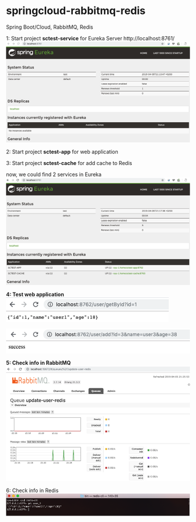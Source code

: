 # springcloud-rabbitmq-redis
Spring Boot/Cloud, RabbitMQ, Redis


1: Start project **sctest-service** for Eureka Server
http://localhost:8761/
![enter image description here](https://raw.githubusercontent.com/parisgo/springcloud-rabbitmq-redis/master/docs/images/01.png)

2: Start project **sctest-app** for web application

3: Start project **sctest-cache** for add cache to Redis

now, we could find 2 services in Eureka
![enter image description here](https://raw.githubusercontent.com/parisgo/springcloud-rabbitmq-redis/master/docs/images/02.png)


**4: Test web application**
![enter image description here](https://raw.githubusercontent.com/parisgo/springcloud-rabbitmq-redis/master/docs/images/03.png)

![enter image description here](https://raw.githubusercontent.com/parisgo/springcloud-rabbitmq-redis/master/docs/images/04.png)

**5: Check info in RabbitMQ**
![enter image description here](https://raw.githubusercontent.com/parisgo/springcloud-rabbitmq-redis/master/docs/images/05.png)

6: Check info in Redis
![enter image description here](https://raw.githubusercontent.com/parisgo/springcloud-rabbitmq-redis/master/docs/images/06.png)
